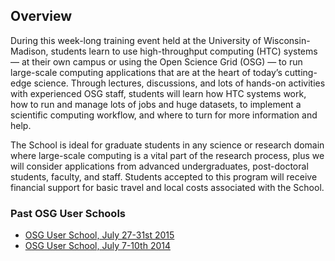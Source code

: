 
[title]: - "OSG User School"

## Overview

During this week-long training event held at the University of Wisconsin-Madison, students learn to use high-throughput computing (HTC) systems — at their own campus or using the Open Science Grid (OSG) — to run large-scale computing applications that are at the heart of today’s cutting-edge science. Through lectures, discussions, and lots of hands-on activities with experienced OSG staff, students will learn how HTC systems work, how to run and manage lots of jobs and huge datasets, to implement a scientific computing workflow, and where to turn for more information and help.

The School is ideal for graduate students in any science or research domain where large-scale computing is a vital part of the research process, plus we will consider applications from advanced undergraduates, post-doctoral students, faculty, and staff. Students accepted to this program will receive financial support for basic travel and local costs associated with the School.

### Past OSG User Schools

* [OSG User School, July 27-31st 2015](https://twiki.opensciencegrid.org/bin/view/Education/OSGUserSchool2015)
* [OSG User School, July 7-10th 2014](https://twiki.opensciencegrid.org/bin/view/Education/OSGUserSchool2014)


